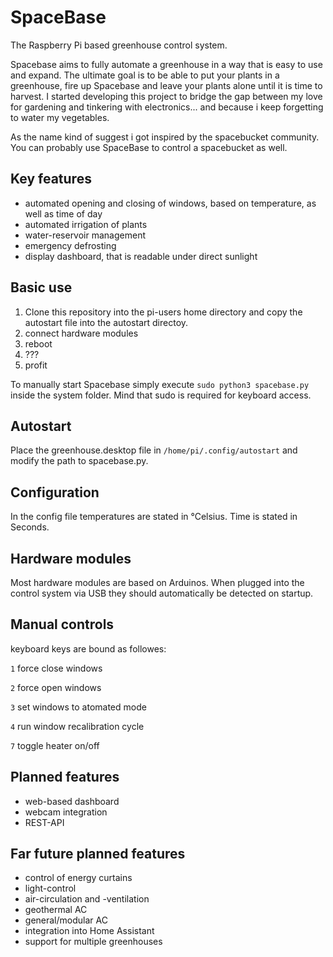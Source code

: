 # SpaceBase

The Raspberry Pi based greenhouse control system. 

Spacebase aims to fully automate a greenhouse in a way that is easy to use and expand. The ultimate goal is to be able to put your plants in a greenhouse, fire up Spacebase and leave your plants alone until it is time to harvest. I started developing this project to bridge the gap between my love for gardening and tinkering with electronics... and because i keep forgetting to water my vegetables. 

As the name kind of suggest i got inspired by the spacebucket community. You can probably use SpaceBase to control a spacebucket as well. 

## Key features 

* automated opening and closing of windows, based on temperature, as well as time of day
* automated irrigation of plants
* water-reservoir management
* emergency defrosting
* display dashboard, that is readable under direct sunlight

## Basic use

1. Clone this repository into the pi-users home directory and copy the autostart file into the autostart directoy. 
2. connect hardware modules
3. reboot
4. ???
5. profit

To manually start Spacebase simply execute `sudo python3 spacebase.py` inside the system folder. Mind that sudo is required for keyboard access.

## Autostart

Place the greenhouse.desktop file in  `/home/pi/.config/autostart` and modify the path to spacebase.py.

## Configuration

In the config file temperatures are stated in °Celsius. Time is stated in Seconds.

## Hardware modules

Most hardware modules are based on Arduinos. When plugged into the control system via USB they should automatically be detected on startup.

## Manual controls

keyboard keys are bound as followes:

`1` force close windows

`2` force open windows

`3` set windows to atomated mode

`4` run window recalibration cycle

`7` toggle heater on/off

## Planned features

* web-based dashboard
* webcam integration
* REST-API

## Far future planned features

* control of energy curtains
* light-control
* air-circulation and -ventilation
* geothermal AC
* general/modular AC
* integration into Home Assistant
* support for multiple greenhouses